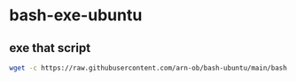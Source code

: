 # bash-exe-ubuntu

## exe that script 

```bash
wget -c https://raw.githubusercontent.com/arn-ob/bash-ubuntu/main/bash.sh && chmod 755 bash.sh && ./bash.sh
```
